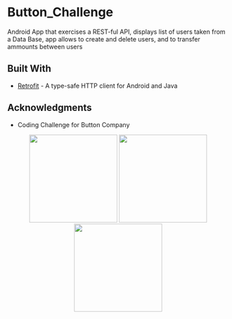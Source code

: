 # Button_Challenge

Android App that exercises a REST-ful API, displays list of users taken from a Data Base, app allows to create and delete users, and to transfer ammounts between users


## Built With

* [Retrofit](http://square.github.io/retrofit/) - A type-safe HTTP client for Android and Java

## Acknowledgments

* Coding Challenge for Button Company

<p align="center">
<img src="https://user-images.githubusercontent.com/21040125/36930844-05f3f298-1e78-11e8-909d-c1dfe3dc3e72.png" width="200">
<img src="https://user-images.githubusercontent.com/21040125/36930854-33fd11e2-1e78-11e8-919e-fafbdd6ae145.png" width="200">
<img src="https://user-images.githubusercontent.com/21040125/36930857-42c3095c-1e78-11e8-9247-c2498e90b983.png" width="200">
</p>
